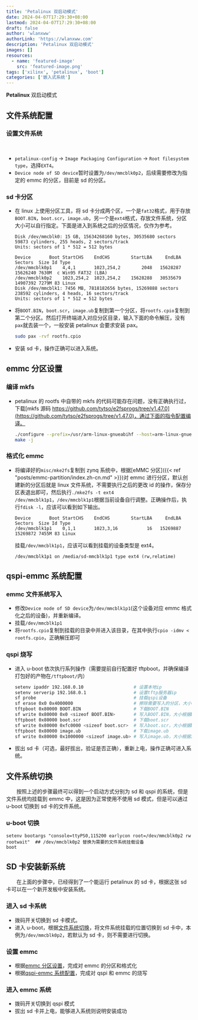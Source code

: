 ```yaml
---
title: 'Petalinux 双启动模式'
date: 2024-04-07T17:29:30+08:00
lastmod: 2024-04-07T17:29:30+08:00
draft: false
author: 'wlanxww'
authorLink: 'https://wlanxww.com'
description: 'Petalinux 双启动模式'
images: []
resources:
  - name: 'featured-image'
    src: 'featured-image.png'
tags: ['xilinx', 'petalinux', 'boot']
categories: ['嵌入式系统']
---
```


**Petalinux** 双启动模式

<!--more-->

## 文件系统配置

### 设置文件系统

&emsp;&emsp;

- `petalinux-config` -> `Image Packaging Configuration` -> `Root filesystem type`，选择`EXT4`。
- `Device node of SD device`暂时设置为`/dev/mmcblk0p2`，后续需要修改为指定的 emmc 的分区，目前是 sd 的分区。

### sd 卡分区

- 在 linux 上使用分区工具，将 sd 卡分成两个区，一个是`fat32`格式，用于存放`BOOT.BIN`，`boot.scr`，`image.ub`，另一个是`ext4`格式，存放文件系统，分区大小可以自行指定。下面是进入到系统之后的分区情况，仅作为参考。

  ```log
  Disk /dev/mmcblk0: 15 GB, 15634268160 bytes, 30535680 sectors
  59873 cylinders, 255 heads, 2 sectors/track
  Units: sectors of 1 * 512 = 512 bytes

  Device       Boot StartCHS    EndCHS        StartLBA     EndLBA    Sectors  Size Id Type
  /dev/mmcblk0p1    4,4,1       1023,254,2        2048   15628287   15626240 7630M  c Win95 FAT32 (LBA)
  /dev/mmcblk0p2    1023,254,2  1023,254,2    15628288   30535679   14907392 7279M 83 Linux
  Disk /dev/mmcblk1: 7456 MB, 7818182656 bytes, 15269888 sectors
  238592 cylinders, 4 heads, 16 sectors/track
  Units: sectors of 1 * 512 = 512 bytes
  ```

- 将`BOOT.BIN`，`boot.scr`，`image.ub`复制到第一个分区，将`rootfs.cpio`复制到第二个分区。然后打开终端进入对应分区目录，输入下面的命令解压，没有`pax`就去装一个，一般安装 petalinux 会要求安装 pax。

  ```bash
  sudo pax -rvf rootfs.cpio
  ```

- 安装 sd 卡，操作正确可以进入系统。

## emmc 分区设置

### 编译 mkfs

- petalinux 的 rootfs 中自带的 mkfs 的代码可能存在问题，没有正确执行过，下载[mkfs 源码 https://github.com/tytso/e2fsprogs/tree/v1.47.0](https://github.com/tytso/e2fsprogs/tree/v1.47.0)，通过下面的指令配置编译。
  ```bash
  ./configure --prefix=/usr/arm-linux-gnueabihf --host=arm-linux-gnueabihf CC=arm-linux-gnueabihf-gcc CXX=arm-linux-gnueabihf-g++
  make -j
  ```

### 格式化 emmc

- 将编译好的`misc/mke2fs`复制到 zynq 系统中，根据[eMMC 分区]({{< ref "posts/emmc-partition/index.zh-cn.md" >}})对 emmc 进行分区，默认创建新的分区后就是 linux 文件系统，不需要执行之后的更改 id 的操作，保存分区表退出即可，然后执行`./mke2fs -t ext4 /dev/mmcblk1p1`，`/dev/mmcblk1p1`根据当前设备自行调整。正确操作后，执行`fdisk -l`，应该可以看到如下输出。
  ```log
  Device       Boot StartCHS    EndCHS        StartLBA     EndLBA    Sectors  Size Id Type
  /dev/mmcblk1p1    0,1,1       1023,3,16           16   15269887   15269872 7455M 83 Linux
  ```
  挂载`/dev/mmcblk1p1`，应该可以看到挂载的设备类型是 ext4。
  ```log
  /dev/mmcblk1p1 on /media/sd-mmcblk1p1 type ext4 (rw,relatime)
  ```

## qspi-emmc 系统配置

### emmc 文件系统写入

- 修改`Device node of SD device`为`/dev/mmcblk1p1`(这个设备对应 emmc 格式化之后的设备)，并重新编译。
- 挂载`/dev/mmcblk1p1`
- 将`rootfs.cpio`复制到挂载的目录中并进入该目录，在其中执行`cpio -idmv < rootfs.cpio`，正确解压即可

### qspi 烧写

- 进入 u-boot 依次执行系列操作（需要提前自行配置好 tftpboot，并确保编译打包好的产物在`/tftpboot/`内）
  ```bash
  setenv ipaddr 192.168.0.10                   # 设置本地ip
  setenv serverip 192.168.0.1                  # 设置tftp服务器ip
  sf probe                                     # 挂载qspi设备
  sf erase 0x0 0x4000000                       # 擦除需要写入的分区，大小根据config中的配置调整
  tftpboot 0x80000 BOOT.BIN                    # 下载BOOT.BIN
  sf write 0x80000 0x0 <sizeof BOOT.BIN>       # 写入BOOT.BIN，大小根据BOOT.BIN写入
  tftpboot 0x80000 boot.scr                    # 下载boot.scr
  sf write 0x80000 0xfc0000 <sizeof boot.scr>  # 写入boot.scr，大小根据boot.scr写入
  tftpboot 0x80000 image.ub                    # 下载image.ub
  sf write 0x80000 0x1000000 <sizeof image.ub> # 写入image.ub，大小根据image.ub写入
  ```
- 拔出 sd 卡（可选，最好拔出，验证是否正确），重新上电，操作正确可进入系统。

## 文件系统切换

&emsp;&emsp;按照上述的步骤最终可以得到一个启动方式分别为 sd 和 qspi 的系统，但是文件系统均挂载到 emmc 中，这是因为正常使用不使用 sd 模式，但是可以通过 u-boot 切换到 sd 卡的文件系统。

### u-boot 切换

```shell
setenv bootargs "console=ttyPS0,115200 earlycon root=/dev/mmcblk0p2 rw rootwait"  ## /dev/mmcblk0p2 替换为需要的文件系统挂载设备
boot
```

## SD 卡安装新系统

&emsp;&emsp;在上面的步骤中，已经得到了一个能运行 petalinux 的 sd 卡，根据这张 sd 卡可以在一个新开发板中安装系统。

### 进入 sd 卡系统

- 拨码开关切换到 sd 卡模式。
- 进入 u-boot，根据[文件系统切换](#文件系统切换)，将文件系统挂载的位置切换到 sd 卡中，本例为`/dev/mmcblk0p2`，若默认为 sd 卡，则不需要进行切换。

### 设置 emmc

- 根据[emmc 分区设置](#emmc-分区设置)，完成对 emmc 的分区和格式化
- 根据[qspi-emmc 系统配置](#qspi-emmc-系统配置)，完成对 qspi 和 emmc 的烧写

### 进入 emmc 系统

- 拨码开关切换到 qspi 模式
- 拔出 sd 卡并上电，能够进入系统则说明安装成功

